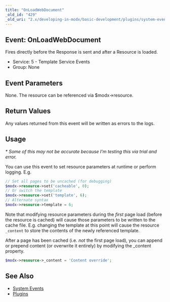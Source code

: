 ```yaml
---
title: "OnLoadWebDocument"
_old_id: "429"
_old_uri: "2.x/developing-in-modx/basic-development/plugins/system-events/onloadwebdocument"
---
```


## Event: OnLoadWebDocument

Fires directly before the Response is sent and after a Resource is loaded.

- Service: 5 - Template Service Events
- Group: None

## Event Parameters

None. The resource can be referenced via $modx->resource.

## Return Values

Any values returned from this event will be written as errors to the logs.

## Usage

_\* Some of this may not be accurate because I'm testing this via trial and error._

You can use this event to set resource parameters at runtime or perform logging. E.g.

``` php
// Set all pages to be uncached (for debugging)
$modx->resource->set('cacheable', 0);
// Or switch the template
$modx->resource->set('template', 6);
// Alternate syntax
$modx->resource->template = 6;
```

Note that modifying resource parameters during the _first_ page load (before the resource is cached) will cause those parameters to be written to the cache file. E.g. changing the template at this point will cause the resource `_content` to store the contents of the newly referenced template.

After a page has been cached (i.e. _not_ the first page load), you can append or prepend content (or overwrite it entirely) by modifying the \_content property.

``` php
$modx->resource->_content = 'Content override';
```

## See Also

- [System Events](extending-modx/plugins/system-events "System Events")
- [Plugins](extending-modx/plugins "Plugins")
